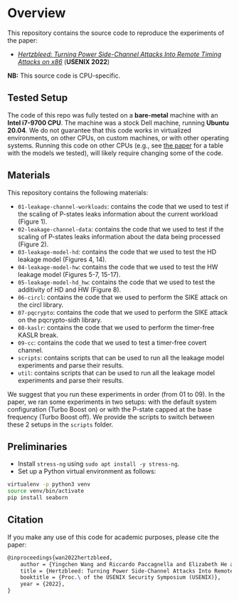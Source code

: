 # Overview

This repository contains the source code to reproduce the experiments of the paper:

- [_Hertzbleed: Turning Power Side-Channel Attacks Into Remote Timing Attacks on x86_][paper] (__USENIX 2022__)

**NB:** This source code is CPU-specific.

## Tested Setup

The code of this repo was fully tested on a **bare-metal** machine with an **Intel i7-9700 CPU**.
The machine was a stock Dell machine, running **Ubuntu 20.04**.
We do not guarantee that this code works in virtualized environments, on other CPUs, on custom machines, or with other operating systems.
Running this code on other CPUs (e.g., see [the paper][paper] for a table with the models we tested), will likely require changing some of the code.

## Materials

This repository contains the following materials:
- `01-leakage-channel-workloads`: contains the code that we used to test if the scaling of P-states leaks information about the current workload (Figure 1).
- `02-leakage-channel-data`: contains the code that we used to test if the scaling of P-states leaks information about the data being processed (Figure 2).
- `03-leakage-model-hd`: contains the code that we used to test the HD leakage model (Figures 4, 14).
- `04-leakage-model-hw`: contains the code that we used to test the HW leakage model (Figures 5-7, 15-17).
- `05-leakage-model-hd_hw`: contains the code that we used to test the additivity of HD and HW (Figure 8).
- `06-circl`: contains the code that we used to perform the SIKE attack on the circl library.
- `07-pqcrypto`: contains the code that we used to perform the SIKE attack on the pqcrypto-sidh library.
- `08-kaslr`: contains the code that we used to perform the timer-free KASLR break.
- `09-cc`: contains the code that we used to test a timer-free covert channel.
- `scripts`: contains scripts that can be used to run all the leakage model experiments and parse their results.
- `util`: contains scripts that can be used to run all the leakage model experiments and parse their results.

We suggest that you run these experiments in order (from 01 to 09).
In the paper, we ran some experiments in two setups: with the default system configuration (Turbo Boost on) or with the P-state capped at the base frequency (Turbo Boost off).
We provide the scripts to switch between these 2 setups in the `scripts` folder.

## Preliminaries

- Install `stress-ng` using `sudo apt install -y stress-ng`.
- Set up a Python virtual environment as follows: 
```sh
virtualenv -p python3 venv
source venv/bin/activate
pip install seaborn
```

## Citation

If you make any use of this code for academic purposes, please cite the paper:

```tex
@inproceedings{wan2022hertzbleed,
    author = {Yingchen Wang and Riccardo Paccagnella and Elizabeth He and Hovav Shacham and Christopher W. Fletcher and David Kohlbrenner},
    title = {Hertzbleed: Turning Power Side-Channel Attacks Into Remote Timing Attacks on x86},
    booktitle = {Proc.\ of the USENIX Security Symposium (USENIX)},
    year = {2022},
}
```

[paper]: https://www.hertzbleed.com/hertzbleed.pdf
